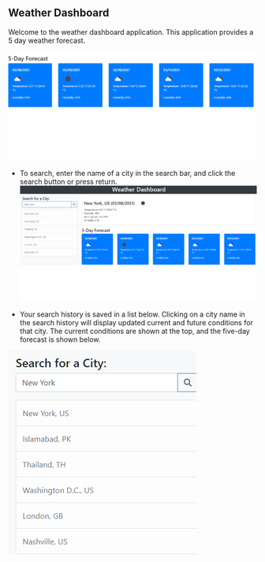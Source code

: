 ## Weather Dashboard

Welcome to the weather dashboard application. This application provides a 5 day weather forecast. 

![](/assets/screenshot13.png)

* To search, enter the name of a city in the search bar, and click the search button or press return.
![](/assets/screenshot11.png)

* Your search history is saved in a list below. Clicking on a city name in the search history will display updated current and future conditions for that city. The current conditions are shown at the top, and the five-day forecast is shown below.

![](/assets/screenshot14.png)


